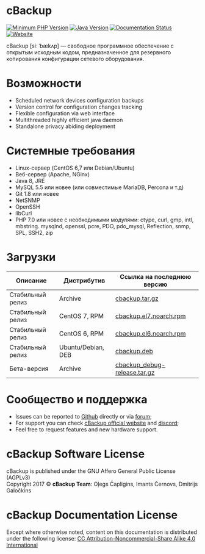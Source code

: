 # cBackup

[![Minimum PHP Version](https://img.shields.io/badge/php-%3E%3D%207.0-8892BF.svg)](https://php.net/)
[![Java Version](https://img.shields.io/badge/java-%3E%3D%201.8-8892BF.svg?style=flat)](https://java.com/download/)
[![Documentation Status](https://readthedocs.org/projects/cbackup/badge/?version=latest)](http://cbackup.readthedocs.org)
[![Website](https://img.shields.io/website-up-down-brightgreen-red/http/cbackup.me.svg?label=website)](http://cbackup.me)

cBackup [siː ˈbækʌp] — свободное программное обеспечение с открытым исходным кодом, предназначенное для резервного копирования конфигурации сетевого оборудования.
# Возможности

* Scheduled network devices configuration backups
* Version control for configuration changes tracking
* Flexible configuration via web interface
* Multithreaded highly efficient java daemon
* Standalone privacy abiding deployment

# Системные требования

* Linux-сервер (CentOS 6,7 или Debian/Ubuntu)
* Веб-сервер (Apache, NGinx)
* Java 8, JRE
* MySQL 5.5 или новее (или совместимые MariaDB, Percona и т.д)
* Git 1.8 или новее
* NetSNMP
* OpenSSH
* libCurl
* PHP 7.0 или новее с необходимыми модулями: ctype, curl, gmp, intl, mbstring. mysqlnd, openssl, pcre, PDO, pdo_mysql, Reflection, snmp, SPL, SSH2, zip

# Загрузки

Описание | Дистрибутив | Ссылка на последнюю версию
--------- | --------- | ---------
Стабильный релиз | Archive | [cbackup.tar.gz](http://cbackup.me/latest)
Стабильный релиз | CentOS 7, RPM | [cbackup.el7.noarch.rpm](http://cbackup.me/latest?package=rpm&sub=el7)
Стабильный релиз | CentOS 6, RPM | [cbackup.el6.noarch.rpm](http://cbackup.me/latest?package=rpm&sub=el6)
Стабильный релиз | Ubuntu/Debian, DEB | [cbackup.deb](http://cbackup.me/latest?package=deb)
Бета-версия | Archive | [cbackup_debug-release.tar.gz](http://cbackup.me/latest?package=debug&sub=release)

# Сообщество и поддержка

* Issues can be reported to [Github](https://github.com/cBackup/main/issues) directly or via [forum](http://cbackup.me/forum);
* For support you can check [cBackup official website](http://cbackup.me) and [discord](http://cbackup.me/discord);
* Feel free to request features and new hardware support.

# cBackup Software License

cBackup is published under the GNU Affero General Public License (AGPLv3)<br>
Copyright 2017 © **cBackup Team**: Oļegs Čapligins, Imants Černovs, Dmitrijs Galočkins  

# cBackup Documentation License

Except where otherwise noted, content on this documentation is distributed under the following license: [CC Attribution-Noncommercial-Share Alike 4.0 International](https://creativecommons.org/licenses/by-nc-sa/4.0/legalcode)
